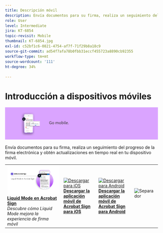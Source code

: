 ```yaml
---
title: Descripción móvil
description: Envía documentos para su firma, realiza un seguimiento del progreso de la firma electrónica y obtén actualizaciones en tiempo real en tu dispositivo móvil
role: User
level: Intermediate
jira: KT-6854
topic-revisit: Mobile
thumbnail: KT-6854.jpg
exl-id: c52bf1c6-0821-4754-af7f-71f29b8a18c9
source-git-commit: ad54f7afa78b0fbb31eccf455723a8890cb92355
workflow-type: tm+mt
source-wordcount: '111'
ht-degree: 34%

---
```


# Introducción a dispositivos móviles

![Sign Mobile Image](../assets/Hero-Mobile.png)

Envía documentos para su firma, realiza un seguimiento del progreso de la firma electrónica y obtén actualizaciones en tiempo real en tu dispositivo móvil.

<table style="table-layout:fixed">
<tr>
  <td>
    <a href="liquidmode.md">
      <img alt="Liquid Mode en Acrobat Sign" src="assets/liquidmode.png" />
    </a>
    <div>
    <a href="liquidmode.md"><strong>Liquid Mode en Acrobat Sign</strong></a>
    </div>
    <em>Descubre cómo Liquid Mode mejora la experiencia de firma móvil</em>
    <br>
  </td>
  <td>
    <a href="https://itunes.apple.com/es/app/adobe-sign/id481082197?mt=8" target="_blank">
      <img alt="Descargar para iOS" src="assets/Mobile_iOS.png" />
    </a>
    <div>
    <a href="https://itunes.apple.com/es/app/adobe-sign/id481082197?mt=8" target="_blank"><strong>Descargar la aplicación móvil de Acrobat Sign para iOS</strong></a>
    <br>
  </td>
  <td>
    <a href="https://play.google.com/store/apps/details?id=com.adobe.echosign&amp;hl=es" target="_blank">
      <img alt="Descargar para Android" src="assets/Mobile_Android.png" />
    </a>
    <div>
    <a href="https://play.google.com/store/apps/details?id=com.adobe.echosign&amp;hl=es" target="_blank"><strong>Descargar la aplicación móvil de Acrobat Sign para Android</strong></a>
    <br>
  </td>
  <td>
    <img alt="Separador" src="../assets/Whitespacer.png" />
    <div>
    <br>
  </td>
</tr>
</table>
